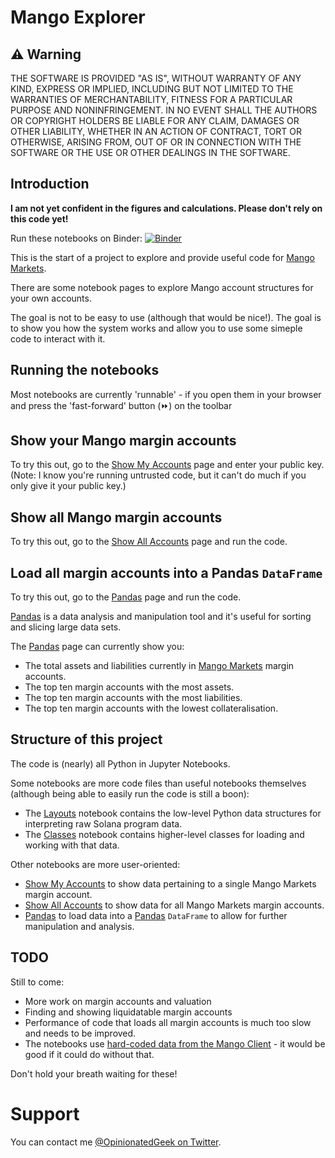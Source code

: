 # Mango Explorer

## ⚠ Warning

THE SOFTWARE IS PROVIDED "AS IS", WITHOUT WARRANTY OF ANY KIND, EXPRESS OR IMPLIED, INCLUDING BUT NOT LIMITED TO THE WARRANTIES OF MERCHANTABILITY, FITNESS FOR A PARTICULAR PURPOSE AND NONINFRINGEMENT. IN NO EVENT SHALL THE AUTHORS OR COPYRIGHT HOLDERS BE LIABLE FOR ANY CLAIM, DAMAGES OR OTHER LIABILITY, WHETHER IN AN ACTION OF CONTRACT, TORT OR OTHERWISE, ARISING FROM, OUT OF OR IN CONNECTION WITH THE SOFTWARE OR THE USE OR OTHER DEALINGS IN THE SOFTWARE.


## Introduction

**I am not yet confident in the figures and calculations. Please don't rely on this code yet!**

Run these notebooks on Binder: [![Binder](https://mybinder.org/badge_logo.svg)](https://mybinder.org/v2/gl/OpinionatedGeek%2Fmango-explorer/HEAD)

This is the start of a project to explore and provide useful code for [Mango Markets](https://mango.markets/).

There are some notebook pages to explore Mango account structures for your own accounts.

The goal is not to be easy to use (although that would be nice!). The goal is to show you how the system works and allow you to use some simeple code to interact with it.


## Running the notebooks

Most notebooks are currently 'runnable' - if you open them in your browser and press the 'fast-forward' button (⏩) on the toolbar


## Show your Mango margin accounts

To try this out, go to the [Show My Accounts](ShowMyAccounts.ipynb) page and enter your public key. (Note: I know you're running untrusted code, but it can't do much if you only give it your public key.)


## Show all Mango margin accounts

To try this out, go to the [Show All Accounts](ShowAllAccounts.ipynb) page and run the code.


## Load all margin accounts into a Pandas `DataFrame`

To try this out, go to the [Pandas](Pandas.ipynb) page and run the code.

[Pandas](https://pandas.pydata.org/) is a data analysis and manipulation tool and it's useful for sorting and slicing large data sets.

The [Pandas](Pandas.ipynb) page can currently show you:
* The total assets and liabilities currently in [Mango Markets](https://mango.markets/) margin accounts.
* The top ten margin accounts with the most assets.
* The top ten margin accounts with the most liabilities.
* The top ten margin accounts with the lowest collateralisation.


## Structure of this project

The code is (nearly) all Python in Jupyter Notebooks.

Some notebooks are more code files than useful notebooks themselves (although being able to easily run the code is still a boon):
* The [Layouts](Layouts.ipynb) notebook contains the low-level Python data structures for interpreting raw Solana program data.
* The [Classes](Classes.ipynb) notebook contains higher-level classes for loading and working with that data.

Other notebooks are more user-oriented:
* [Show My Accounts](ShowMyAccounts.ipynb) to show data pertaining to a single Mango Markets margin account.
* [Show All Accounts](ShowAllAccounts.ipynb) to show data for all Mango Markets margin accounts.
* [Pandas](Pandas.ipynb) to load data into a [Pandas](https://pandas.pydata.org/) `DataFrame` to allow for further manipulation and analysis.


## TODO

Still to come:
* More work on margin accounts and valuation
* Finding and showing liquidatable margin accounts
* Performance of code that loads all margin accounts is much too slow and needs to be improved.
* The notebooks use [hard-coded data from the Mango Client](https://raw.githubusercontent.com/blockworks-foundation/mango-client-ts/main/src/ids.json) - it would be good if it could do without that.

Don't hold your breath waiting for these!


# Support

You can contact me [@OpinionatedGeek on Twitter](https://twitter.com/OpinionatedGeek).
